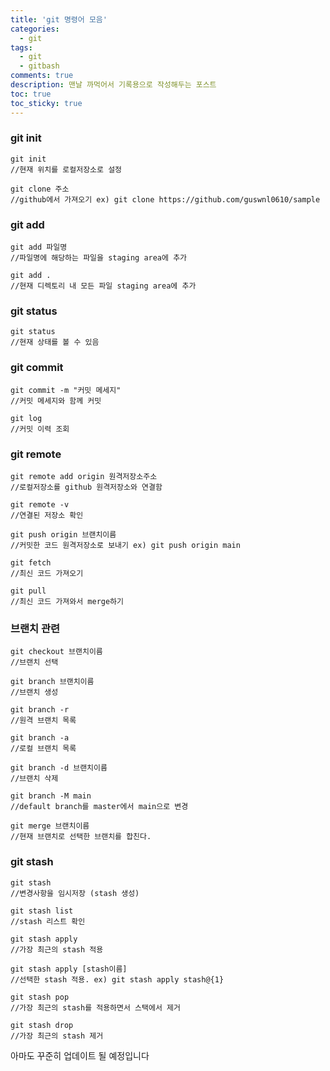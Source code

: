 ```yaml
---
title: 'git 명령어 모음'
categories:
  - git
tags:
  - git
  - gitbash
comments: true
description: 맨날 까먹어서 기록용으로 작성해두는 포스트
toc: true
toc_sticky: true
---
```


### git init

```
git init
//현재 위치를 로컬저장소로 설정

git clone 주소
//github에서 가져오기 ex) git clone https://github.com/guswnl0610/sample
```

### git add

```
git add 파일명
//파일명에 해당하는 파일을 staging area에 추가

git add .
//현재 디렉토리 내 모든 파일 staging area에 추가
```

### git status

```
git status
//현재 상태를 볼 수 있음
```

### git commit

```
git commit -m "커밋 메세지"
//커밋 메세지와 함께 커밋

git log
//커밋 이력 조회
```

### git remote

```
git remote add origin 원격저장소주소
//로컬저장소를 github 원격저장소와 연결함

git remote -v
//연결된 저장소 확인
```

```
git push origin 브랜치이름
//커밋한 코드 원격저장소로 보내기 ex) git push origin main

git fetch
//최신 코드 가져오기

git pull
//최신 코드 가져와서 merge하기
```

### 브랜치 관련

```
git checkout 브랜치이름
//브랜치 선택

git branch 브랜치이름
//브랜치 생성

git branch -r
//원격 브랜치 목록

git branch -a
//로컬 브랜치 목록

git branch -d 브랜치이름
//브랜치 삭제

git branch -M main
//default branch를 master에서 main으로 변경

git merge 브랜치이름
//현재 브랜치로 선택한 브랜치를 합친다.
```

### git stash

```
git stash
//변경사항을 임시저장 (stash 생성)

git stash list
//stash 리스트 확인

git stash apply
//가장 최근의 stash 적용

git stash apply [stash이름]
//선택한 stash 적용. ex) git stash apply stash@{1}

git stash pop
//가장 최근의 stash를 적용하면서 스택에서 제거

git stash drop
//가장 최근의 stash 제거
```



아마도 꾸준히 업데이트 될 예정입니다
